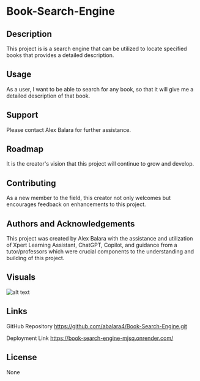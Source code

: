 # Book-Search-Engine

## Description
This project is is a search engine that can be utilized to locate specified books that provides a detailed description.

## Usage
As a user, I want to be able to search for any book, so that it will give me a detailed description of that book.

## Support
Please contact Alex Balara for further assistance.

## Roadmap
It is the creator's vision that this project will continue to grow and develop. 

## Contributing
As a new member to the field, this creator not only welcomes but encourages feedback on enhancements to this project.

## Authors and Acknowledgements
This project was created by Alex Balara with the assistance and utilization of Xpert Learning Assistant, ChatGPT, Copilot, and guidance from a tutor/professors which were crucial components to the understanding and building of this project. 

## Visuals
![alt text](<Screenshot 2024-12-05 at 8.00.44 PM.png>)

## Links
GitHub Repository
https://github.com/abalara4/Book-Search-Engine.git

Deployment Link
https://book-search-engine-mjsq.onrender.com/


## License
None